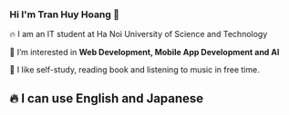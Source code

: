 ### Hi I'm Tran Huy Hoang 👋

 🔥 I am an IT student at Ha Noi University of Science and Technology
 
 🔭 I’m interested in **Web Development, Mobile App Development and AI**
 
 🌱 I like self-study, reading book and listening to music in free time.

 🔥 I can use English and Japanese
---
